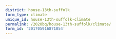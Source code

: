 ```yaml
---
district: house-13th-suffolk
form_type: climate
unique_id: house-13th-suffolk-climate
permalink: /2020bq/house-13th-suffolk/climate/
form_id: '201705916871054'
---
```

